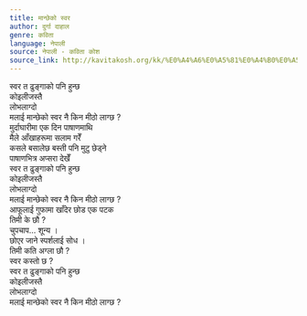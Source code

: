 ```yaml
---
title: मान्छेको स्वर
author: दुर्गा दाहाल
genre: कविता
language: नेपाली
source: नेपाली - कविता कोश
source_link: http://kavitakosh.org/kk/%E0%A4%A6%E0%A5%81%E0%A4%B0%E0%A5%8D%E0%A4%97%E0%A4%BE_%E0%A4%A6%E0%A4%BE%E0%A4%B9%E0%A4%BE%E0%A4%B2
---
```


स्वर त ढुङ्गाको पनि हुन्छ  
कोइलीजस्तै  
लोभलाग्दो  
मलाई मान्छेको स्वर नै किन मीठो लाग्छ ?  
मुर्दाघारीमा एक दिन पाषाणमाथि  
मैले आँखाहरूमा सलाम गरेँ  
कसले बसालेछ बस्ती पनि मुटु छेड्ने  
पाषाणभित्र अप्सरा देखेँ  
स्वर त ढुङ्गाको पनि हुन्छ  
कोइलीजस्तै  
लोभलाग्दो  
मलाई मान्छेको स्वर नै किन मीठो लाग्छ ?  
आफूलाई गुफामा खाँदेर छोड एक पटक  
तिमी के छौ ?  
चुपचाप... शून्य ।  
छोएर जाने स्पर्शलाई सोध ।  
तिमी कति अग्ला छौ ?  
स्वर कस्तो छ ?  
स्वर त ढुङ्गाको पनि हुन्छ  
कोइलीजस्तै  
लोभलाग्दो  
मलाई मान्छेको स्वर नै किन मीठो लाग्छ ?
